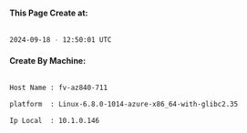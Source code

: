 
   
#### This Page Create at:

```bash

2024-09-18 - 12:50:01 UTC

```

#### Create By Machine:

```bash

Host Name : fv-az840-711

platform  : Linux-6.8.0-1014-azure-x86_64-with-glibc2.35

Ip Local  : 10.1.0.146

```

